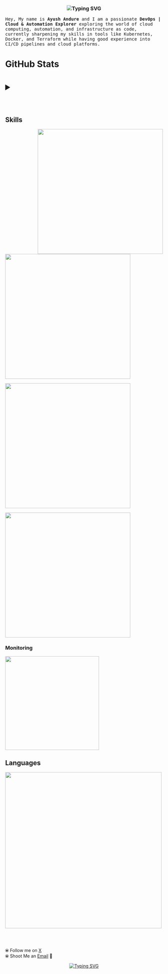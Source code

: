 <h3 align="center" <a href="https://git.io/typing-svg"><img src="https://readme-typing-svg.demolab.com?font=monoscope&weight=500&size=30&duration=2000&pause=300&center=true&vCenter=true&width=435&lines=Hi+there%2C+I'm+Ayush+Andure;I+hope+you're+doing;Well!+%3A)" alt="Typing SVG" /></a></h3>
 
<p align="left" style="font-family: 'Segoe UI', Tahoma, Geneva, Verdana, sans-serif', monospace;font-size:28px">
  <samp>
    Hey, My name is <b>Ayush Andure</b> and I am a passionate <b>DevOps | Cloud & Automation Explorer</b> exploring the world of cloud computing, automation, and infrastructure as code, currently sharpening my skills in tools like Kubernetes, Docker, and Terraform while having good experience into CI/CD pipelines and cloud platforms. 
  </samp>
  <br/>
</p>
  
<h1><b>GitHub Stats</b><h1>
<details>
<summary><h3><b></b><h3></summary>
  
<p align="center">
  <!-- Compact Stats -->
  <a href="https://github.com/ayushhhhyqxv">
    <img height="180em" src="https://github-readme-stats.vercel.app/api?username=ayushhhhyqxv&show_icons=true&theme=radical&include_all_commits=true&count_private=true"/>
  </a>
  <br>

  <br>
  <!-- Activity Graph -->
  <img src="https://github-readme-activity-graph.vercel.app/graph?username=ayushhhhyqxv&theme=react-dark&hide_border=true&area=true" width="100%"/>
</p>
</details>

## Skills

<img align='right' src="https://media.giphy.com/media/jRf5fsn8G6YaogAWxn/giphy.gif" width="400">
  <p align="left" width="400">
  <a href="https://skillicons.dev">
    <img src="https://skillicons.dev/icons?i=kubernetes,docker,jenkins,terraform" width="400"/>
  </a>
</p>

<p align="left" width="400">
  <a href="https://skillicons.dev">
    <img src="https://skillicons.dev/icons?i=bash,ansible,ubuntu,vim" width="400"/>
  </a>
</p>

<p align="left" width="400">
  <a href="https://skillicons.dev">
    <img src="https://skillicons.dev/icons?i=aws,gcp,gitlab,tailwind" width="400"/>
  </a>
</p>
   
### Monitoring
  <p align="left" width="300">
  <a href="https://skillicons.dev">
    <img src="https://skillicons.dev/icons?i=grafana,prometheus," width="300"/>
  </a>
</p>

## Languages
  <p align="left" width="400">
  <a href="https://skillicons.dev">
    <img src="https://skillicons.dev/icons?i=go,javascript,typescript,java,python,c" width="500"/>
  </a>
</p>

<br>
<br>

⦿ Follow me on [X](https://x.com/_Ayush29)  <br>
⦿ Shoot Me an [Email](mailto:ayushpadhaikar@gmail.com) 💌 <br>

<div align="center">
  <p align="center"><a href="https://git.io/typing-svg"><img src="https://readme-typing-svg.demolab.com?font=monoscope&weight=500&size=30&duration=3000&pause=800&color=60F74D&background=5A56FF00&center=true&vCenter=true&width=435&lines=Thanks%2C+You're+Awesome+%3A)" alt="Typing SVG" /></a></p>
</div>
